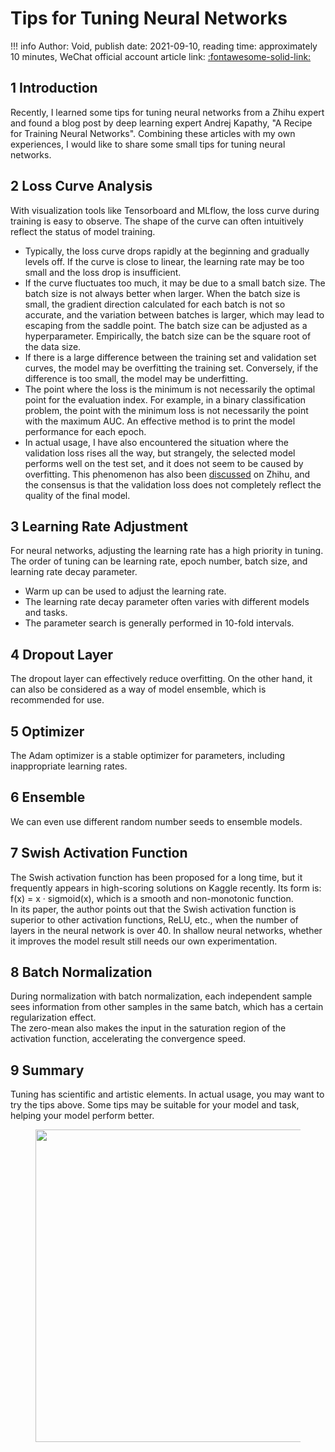# Tips for Tuning Neural Networks

!!! info
    Author: Void, publish date: 2021-09-10, reading time: approximately 10 minutes, WeChat official account article link: [:fontawesome-solid-link:](https://mp.weixin.qq.com/s?__biz=MzI4Mjk3NzgxOQ==&mid=2247484538&idx=1&sn=ae97eac88e44ae8b2f0466cf09e606c0&chksm=eb90f70edce77e1852aaf09ccca473b088b91d870f63c326166f7921d02ae7bb97e614b491ad&scene=178&cur_album_id=2045821482966024195#rd)

## 1 Introduction

Recently, I learned some tips for tuning neural networks from a Zhihu expert and found a blog post by deep learning expert Andrej Kapathy, "A Recipe for Training Neural Networks". Combining these articles with my own experiences, I would like to share some small tips for tuning neural networks.

## 2 Loss Curve Analysis

With visualization tools like Tensorboard and MLflow, the loss curve during training is easy to observe. The shape of the curve can often intuitively reflect the status of model training.

- Typically, the loss curve drops rapidly at the beginning and gradually levels off. If the curve is close to linear, the learning rate may be too small and the loss drop is insufficient.
- If the curve fluctuates too much, it may be due to a small batch size. The batch size is not always better when larger. When the batch size is small, the gradient direction calculated for each batch is not so accurate, and the variation between batches is larger, which may lead to escaping from the saddle point. The batch size can be adjusted as a hyperparameter. Empirically, the batch size can be the square root of the data size.
- If there is a large difference between the training set and validation set curves, the model may be overfitting the training set. Conversely, if the difference is too small, the model may be underfitting.
- The point where the loss is the minimum is not necessarily the optimal point for the evaluation index. For example, in a binary classification problem, the point with the minimum loss is not necessarily the point with the maximum AUC. An effective method is to print the model performance for each epoch.
- In actual usage, I have also encountered the situation where the validation loss rises all the way, but strangely, the selected model performs well on the test set, and it does not seem to be caused by overfitting. This phenomenon has also been [discussed](https://www.zhihu.com/question/318399418/answer/1202932315) on Zhihu, and the consensus is that the validation loss does not completely reflect the quality of the final model.

## 3 Learning Rate Adjustment

For neural networks, adjusting the learning rate has a high priority in tuning. The order of tuning can be learning rate, epoch number, batch size, and learning rate decay parameter.

- Warm up can be used to adjust the learning rate.
- The learning rate decay parameter often varies with different models and tasks.
- The parameter search is generally performed in 10-fold intervals.

## 4 Dropout Layer

The dropout layer can effectively reduce overfitting. On the other hand, it can also be considered as a way of model ensemble, which is recommended for use.

## 5 Optimizer

The Adam optimizer is a stable optimizer for parameters, including inappropriate learning rates.

## 6 Ensemble

We can even use different random number seeds to ensemble models.

## 7 Swish Activation Function

The Swish activation function has been proposed for a long time, but it frequently appears in high-scoring solutions on Kaggle recently. Its form is: f(x) = x · sigmoid(x), which is a smooth and non-monotonic function.  
In its paper, the author points out that the Swish activation function is superior to other activation functions, ReLU, etc., when the number of layers in the neural network is over 40. In shallow neural networks, whether it improves the model result still needs our own experimentation.

## 8 Batch Normalization

During normalization with batch normalization, each independent sample sees information from other samples in the same batch, which has a certain regularization effect.  
The zero-mean also makes the input in the saturation region of the activation function, accelerating the convergence speed.

## 9 Summary

Tuning has scientific and artistic elements. In actual usage, you may want to try the tips above. Some tips may be suitable for your model and task, helping your model perform better.

<figure>
  <img src="https://cdn.jsdelivr.net/gh/BulletTech2021/Pics/2021-6-14/1623639526512-1080P%20(Full%20HD)%20-%20Tail%20Pic.png" width="500" />
</figure>